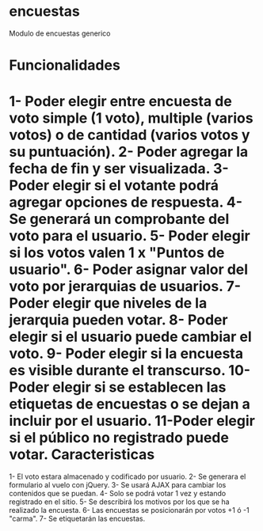 encuestas
=========

Modulo de encuestas generico

Funcionalidades
===============

1- Poder elegir entre encuesta de voto simple (1 voto), multiple (varios votos) o de cantidad (varios votos y su puntuación).
2- Poder agregar la fecha de fin y ser visualizada.
3- Poder elegir si el votante podrá agregar opciones de respuesta.
4- Se generará un comprobante del voto para el usuario.
5- Poder elegir si los votos valen 1 x "Puntos de usuario".
6- Poder asignar valor del voto por jerarquias de usuarios.
7- Poder elegir que niveles de la jerarquia pueden votar.
8- Poder elegir si el usuario puede cambiar el voto.
9- Poder elegir si la encuesta es visible durante el transcurso.
10-Poder elegir si se establecen las etiquetas de encuestas o se dejan a incluir por el usuario.
11-Poder elegir si el público no registrado puede votar.
Caracteristicas
==============
1- El voto estara almacenado y codificado por usuario.
2- Se generara el formulario al vuelo con jQuery.
3- Se usará AJAX para cambiar los contenidos que se puedan.
4- Solo se podrá votar 1 vez y estando registrado en el sitio.
5- Se describirá los motivos por los que se ha realizado la encuesta.
6- Las encuestas se posicionarán por votos +1 ó -1 "carma".
7- Se etiquetarán las encuestas.

